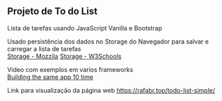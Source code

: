 ## Projeto de To do List

Lista de tarefas usando JavaScript Vanilla e Bootstrap

Usado persistência dos dados no Storage do Navegador para salvar e carregar a lista de tarefas  
[Storage - Mozzila](https://developer.mozilla.org/en-US/docs/Web/API/Storage/clear)
[Storage - W3Schools](https://www.w3schools.com/jsreF/prop_win_localstorage.asp)

Video com exemplos em varios frameworks  
[Building the same app 10 time](https://youtu.be/cuHDQhDhvPE)

Link para visualização da página web
https://rafabr.top/todo-list-simple/
